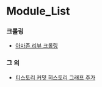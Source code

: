 # Module_List


### 크롤링
 - [아마존 리뷰 크롤링](https://github.com/l4279625/Module_List/blob/main/Crawling/Amazon_Review_Crawling.md)

### 그 외
- [티스토리 커밋 히스토리 그래프 추가](https://github.com/l4279625/Module_List/blob/main/ETC/Tistory-Commit-Graph.md)
